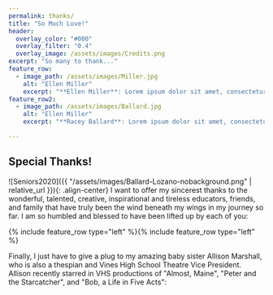 ```yaml
---
permalink: thanks/
title: "So Much Love!"
header:
  overlay_color: "#000"
  overlay_filter: "0.4"
  overlay_image: /assets/images/Credits.png
excerpt: "So many to thank..."
feature_row:
  - image_path: /assets/images/Miller.jpg
    alt: "Ellen Miller"
    excerpt: "**Ellen Miller**: Lorem ipsum dolor sit amet, consectetur adipiscing elit, sed do eiusmod tempor incididunt ut labore et dolore magna aliqua. Ut enim ad minim veniam, quis nostrud exercitation ullamco laboris nisi ut aliquip ex ea commodo consequat."  
feature_row2:
  - image_path: /assets/images/Ballard.jpg
    alt: "Ellen Miller"
    excerpt: "**Racey Ballard**: Lorem ipsum dolor sit amet, consectetur adipiscing elit, sed do eiusmod tempor incididunt ut labore et dolore magna aliqua. Ut enim ad minim veniam, quis nostrud exercitation ullamco laboris nisi ut aliquip ex ea commodo consequat."    

---
```

## Special Thanks!

![Seniors2020]({{ "/assets/images/Ballard-Lozano-nobackground.png" | relative_url }}){: .align-center}
I want to offer my sincerest thanks to the wonderful, talented, creative, inspirational and tireless educators, friends, and family that have truly been the wind beneath my wings in my journey so far. I am so humbled and blessed to have been lifted up by each of you:

{% include feature_row type="left" %}{% include feature_row type="left" %}

Finally, I just have to give a plug to my amazing baby sister Allison Marshall, who is also a thespian and Vines High School Theatre Vice President. Allison recently starred in VHS productions of "Almost, Maine", "Peter and the Starcatcher", and "Bob, a Life in Five Acts":

<script src="https://cdn.jsdelivr.net/npm/publicalbum@latest/embed-ui.min.js" async></script>
<div class="pa-gallery-player-widget" style="width:100%; height:480px; display:none;"
  data-link="https://photos.app.goo.gl/MR9zjXFGeP5wm6Jk9"
  data-title="Allison Marshall - Photo Gallery"
  data-description="32 new photos added to shared album"
  data-delay="3"
  data-fullpage-autoplay="false">
  <object data="https://lh3.googleusercontent.com/Nom159d3kRtJ3dBOt8FmQrBNNuxTMctF10vQjbp5IpLXJh0oiJzWfF20MTNUtzQmRMoF6A15b_Wjty4WF2LvzrjsHd11zL7RPoqSuOfEX28Bg-U203qtNf6wFhb6M4xIhZp3uad24o0=w1920-h1080"></object>
  <object data="https://lh3.googleusercontent.com/4wVxdhz25ltaeoNEboEA5rIaFeRW2XZnupKwZYmiVwGVIApMSSaca3G3SPTXhur4aBD9i_BN5y480kBcT_9Kk9c35H4TbkXCcjgPzvoxD4vN2RVSdBcslKM_bVNY-6sbHnf2wUSuxuY=w1920-h1080"></object>
  <object data="https://lh3.googleusercontent.com/raEsJm1oi6ivPW7jYlfku-Ao-vy5xi8NH3qe55a4h3Lnd7O1BgyNl4n29pP1QJ474vqnNJKHLmwPGGC9gOAEBZ0Lq_qPU1m8WSo301xyHr6NPwPqcdTePztrjip0_cD6VaCFz5S13m0=w1920-h1080"></object>
  <object data="https://lh3.googleusercontent.com/R5_E89JXIYAtKiWYBpIQP5I3IFOane3pMj_WJyO6RJnmov6YTKhP9qZzgThL8HeFFst8Uh_QlMRZWlIfTgpUa3653zDd-DBOJoUvfR4_jTPJieKIm7tbTs0rNH5RpPLUOPqIrlzqHAI=w1920-h1080"></object>
  <object data="https://lh3.googleusercontent.com/vVafgMiE3h6rLvvStsP_ZcSlArVa8thfBXkbvKfzHl_DEAKm_0EHfPufbXLjRbDYBMR4B9-2JM8CG-JLSwczuLP0eeo8iY8qIoa1vQfAxt5QlyI4FM4Cfra11fIADtss3ACtAsEZBaI=w1920-h1080"></object>
  <object data="https://lh3.googleusercontent.com/R2CGfNCJVHC1zu8cEnicYHAKUHJiFlC-fM7cbT38e6q24zotnHhP_tKXXhRoejAqGuXnRaJlQLp4Lh_8zLAgKrcYsx2caiY3RAtdAb18yPNO1nzoXvFQrLdpxSVMTFC8Mv8UlDfz0Rs=w1920-h1080"></object>
  <object data="https://lh3.googleusercontent.com/awsSv6CFnHPV_O6MVJBAqhMLlJ9fUxbEup0VWzrkvORADxXoNRuMLP-FRsvj0GGOLFE3s7DQJGgFiggqKCJXKmAwTehcgIJPj2IG4i0Y4oMlETsB049zGIXKjQnLTUrCjNMu2mtEXns=w1920-h1080"></object>
  <object data="https://lh3.googleusercontent.com/bhk6hdw6BinnMShV9DK8cBH-1XHRT3wl1Zzd4jJJ4qfY8ZovPFf_UTlg3BL8q-SWY7SmJgptAer2IGxlbGmDcWgVIFueBYCDsTCF9wW0F7eYo7WjGIYf_ZwLTyres0rEKLJUo7m1K6o=w1920-h1080"></object>
  <object data="https://lh3.googleusercontent.com/3GGIwFZQSJbmBr-VjDlZQFCa0OLJ3zU8oZFs-K9I4tv3f0eAePW5wJ6AStCrWlqvyyjGaqznjyfCjheVsuLsvHPzZ41WxGqR6GMpGL5JCpE_H96QAOwerZ5Awx2fSEjy_I5Nsb4djp4=w1920-h1080"></object>
  <object data="https://lh3.googleusercontent.com/gqelmAKCf4MYimSobRDWhUBJhFTmLboEMAD7lPLHz8_a7pjLBaXueLelbpI2P-QsZqedazinDIhXriU4ZwFl9k8gA0p3Z4xzt-W6veqUbbsGBtJgO1iErnjsgw6YGoGYLRcmGOLswQc=w1920-h1080"></object>
  <object data="https://lh3.googleusercontent.com/xW2187kygEJHXthZ4ZdLsijZAg-0h7YMeKDi6tqSlxgiqWnCtNrGWxIbh6YMBrZBhWmqaz5_kgCE_wy7C4SWKZeulFTtfelVBJloLZ28p6Evsk3Hn-ESUKS-kY4YE1nbQxfUxN8rZU8=w1920-h1080"></object>
  <object data="https://lh3.googleusercontent.com/WZ-3uYWfARUdLyrWz74nJQKn9Q_xU1rK0dNyupfZOKpJKABWchn8E35uq0GmEqtdNxW8jUU6sYVER-4VYIXgR1HP-xS0mgXnZJHBZdeQFtgUMEkobUmnTIfyvDBli_rWsQAqrMv1n-8=w1920-h1080"></object>
  <object data="https://lh3.googleusercontent.com/yU_SCOQ-kvKh7IgVksHSnhJE7ZDmbZR0qOWlBjNYAn7m9TiXCd-wJauABAISbDkBJOIGMCb9KFSp7W8UFPLeIG2JDsEsv08lB8N3VCrSMST1dwBCGlL9_Vr5ZtFE-k8Bo3QYeFXtCLQ=w1920-h1080"></object>
  <object data="https://lh3.googleusercontent.com/ZxMUzYZNkfJO1T4fsN-9X16IWSGmf8menKf_PZQ3LsU2okLxEYf22nxR47lyxSzmOgQvVgTqUzDLR5qwWcosIkrWwouiX3794h-4VcKJvX30rYnMnoA_bJ4WhwXty1IBSa-8xO6WQCM=w1920-h1080"></object>
  <object data="https://lh3.googleusercontent.com/jnhBVYvSSTiDfnpZf_02L5E-DCwMEyVHs_tAGZPqcezs8OpgJ-Z9IkzRoxTMqfj_g7qEnXTk99IAVSQV28vmnf7RuyFqrxKMg-HT7Yu5R02sd-61SkcjIXm1At2GOvJv1EURklae694=w1920-h1080"></object>
  <object data="https://lh3.googleusercontent.com/woQYs28ob6SriyiVSAFhfbMWIcqnvHtro6-nmhh4oOnOrnmjekG04pYjdwUYc7KvQ4kVIEbtp4S4-06YBf8P9Q7rhtBxlJK8IF9OKRXTc5bafREtk5NxWJPAdJdXsf1wRStRyqDcNrE=w1920-h1080"></object>
  <object data="https://lh3.googleusercontent.com/_iLlNdomxsgLlXEC-wqcaSgs1RyVReFk5jWDO1jdhF6eCaw7VlHQlkia31CDuvNUZMoFKtbET_7t6MPBfEw9ACLKREzf1ufR3j5LXR0c0UmtbrWzD2glkLav-Q6Vj3yPwVyEWojpQKs=w1920-h1080"></object>
  <object data="https://lh3.googleusercontent.com/W4mcogke2hgYNBgspd05Cc3ZI0FgletQ2MSZfkS0vk9gSn3mU2aH894oixI0iWbStzU9KWi9o2fdqJJdvz6SLftR2f0RKVtMq9q96IFDac1Ty_mcJxrhN0jWjzO7R0EDonjgMMBhoAY=w1920-h1080"></object>
  <object data="https://lh3.googleusercontent.com/_M9FFDpxkUzPLlelI74nTsqG0CTRfZ1hQEibtHm4r_-epc9SJ-XwMcDDhSqk2znKvelgxrD_NYJWiV9koK46BeBeTVG-jkW3jzmRuFHR0WQTn6fRxPet539Adwgqx_CsqcYIzVVsGh4=w1920-h1080"></object>
  <object data="https://lh3.googleusercontent.com/ndZyIQ4pcKHI7O9lW08hcQBSLlvaZ5GOcxehI-4awBLSTnOH0MZ1l6fjvhwa7H8vbrWcqdqT3iLRHKGez0zS_7fO0x4jdBIA6QBtIwhYFVVwnODk8JPB0UTuAG6EsaRWsOiWkRaAyHc=w1920-h1080"></object>
  <object data="https://lh3.googleusercontent.com/0yXJZmo28fBrwJlEOxKxGbvvt_F2vn9vzaTNhKNxSqxog4bvRGAYLm_bi5pwXC1JZqCSzaxloQPrQkp2h-_Dwrw1Q4zYoSulcbw9NmrnNa_Q8FCsMZZFtyNMAs6nKnMG7C_K8fUnEuc=w1920-h1080"></object>
  <object data="https://lh3.googleusercontent.com/kZ9SLgCH9bu_ASpt9dIMor8Di1VIKvRyGvbMI0gygM7B2RrOmJNalt3k2HSSHP6FmOqTlMZ3SEevrHJI0D9eCN6rIItq209pI6hAPBIiVeWZbC5D_RscIdREJWYFY0sTMl-73CLXQwU=w1920-h1080"></object>
  <object data="https://lh3.googleusercontent.com/y7cQ16Lys4YKgDO9K7Wye_ot-tBCKay2fcfEK2SiLK0ipB8wEmFBVcN95yjc3BUO1o5XccDk6JgH04XpGpIj8rW6hWD_avNOcPJlOcdtEVlQL7Xv2M_PruuAuLs_4meL7zKjgULPoo8=w1920-h1080"></object>
  <object data="https://lh3.googleusercontent.com/TtdMWaC896rerkKie7FOcVuMm8T8UtrEfx0ElWY7eY0e8l2DBT8M8ORzp6T-_wOJ26N6oe-QYWtYIp_U6gMs9uNav_h85hRiX5_7AXQ_taEkfIpsKowwlrZes5yFx2cOKbzsnNPD0eI=w1920-h1080"></object>
  <object data="https://lh3.googleusercontent.com/rlXGEaGpMsnVlNdftADXnAryWgpXVFz7hOX49PCn7iv23ElxtOz335KcgA2DxG7GFNDuJ7ma0eRj3119zdovFiRysDKQMJjPf6SMvqo_cLDa_FZtB3Y0mQTfhM5Tm4QiXS9D6fRCahU=w1920-h1080"></object>
  <object data="https://lh3.googleusercontent.com/XYP49sn0JQAVeRLry_pQkM-xE2YpvoRAqw8C_1jgMZyLvo2CQqUUS3TUVgmpV6PNU4zL4vx7zdhy2QccHPNBzEi8rNZiy0gwEbVn-b3qvgi3cJgxQXDIV0B5A_nd6PLOfGtV0d0RGnk=w1920-h1080"></object>
  <object data="https://lh3.googleusercontent.com/OvCzs7dzidG-NHwYIOwyxYKQANG0VdvEN8AkUvevlgBAfIjisfJt0wLRiteZZbfIWn_dDtXu11L6MEYVG92yvJiWSPkeufeW1LGJw3NBvAJDm-WsHp8nxt4_fwx-nCV2d3ppOQz-qA8=w1920-h1080"></object>
  <object data="https://lh3.googleusercontent.com/l0EKo9Jv6qW4x5YhmRchI0X1WRFe8K_FU9mam62V0i6ssH_KphjQMDR4vCm9PLqn8ivHPfWAQ1kdGgXAS2VShrZpVUNvB-f1D9GpooXJuN9k-yWiYJRcJ35xAvApDwNoq5iTyTYqO7c=w1920-h1080"></object>
  <object data="https://lh3.googleusercontent.com/lhANEyyBojBBvmX0FglmZVtR3dDIIPciml6LLPbRTKORVHMGccm7McAS44HUwXoGjgDUTOAOoYXKTDWKvg72ylch_PdhsHhONMDrUSUiELAFFT_bBktM1d7kFEgdVmo0lcEwBF5pt1U=w1920-h1080"></object>
  <object data="https://lh3.googleusercontent.com/hsRRwczqJnjjjlL57oJuMUUBCqQu3TZ93zvT-csqff1p3mxeYNt3Wp_KQifL2s2GvSJR5O1s4IPZLYN-QFoKaPBbHWBowMxCAIE2Bo64f44skJ7bDZhJP-ij0fbuF39bVuOxLrMJvi8=w1920-h1080"></object>
  <object data="https://lh3.googleusercontent.com/Y_b_FJGOP9V2er8kfg2kdAeRS4X1apZEn7pEiCKdz14PmlJRgyF00iKN0nbU4RWp5raZki7f0b0rhXgg2LctcWLYD2jPpuhPXgxxs24xbx1lyU3j2wcVn2-yUnW5Zir0n08GsIuWiaE=w1920-h1080"></object>
  <object data="https://lh3.googleusercontent.com/tA8bUbd9xF50JX9CB2vvW7SW50KggHbJwVdypIrvqGvX8S12FXy1kljWhjZplHBqqKYvEPhcQ2kVLH5lI-h_Uq8QlVAZz2O5-SsAaULnvpXoAwdrsV18eUBDjRa9O9q7XTTTdZplpRc=w1920-h1080"></object>
</div>

